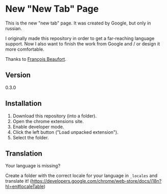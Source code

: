 New "New Tab" Page
=========

This is the new "new tab" page. It was created by Google, but only in russian.

I originally made this repository in order to get a far-reaching language support. Now I also want to finish the work from Google and / or design it more comfortable.

Thanks to [François Beaufort](https://plus.google.com/u/0/100132233764003563318/posts/Weq1zNnoTmF).

Version
-

0.3.0

Installation
--------------

1. Download this repository (into a folder).
2. Open the chrome extensions site.
3. Enable developer mode.
4. Click the left button ("Load unpacked extension").
5. Select the folder.

Translation
--------------

Your language is missing?

Create a folder with the correct locale for your language in ```_locales``` and translate it! (https://developers.google.com/chrome/web-store/docs/i18n?hl=en#localeTable)
